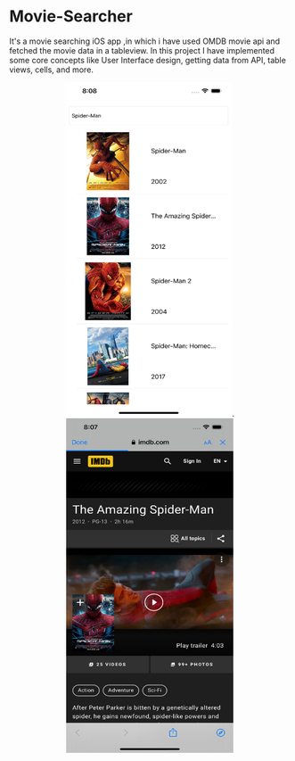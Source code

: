 # Movie-Searcher
It's a movie searching iOS app ,in which i have used  OMDB movie api and fetched the movie data in a tableview. In this project I have implemented some core concepts like User Interface design, getting data from API, table views, cells, and more. 
<p align="center">
    <img src ="images/img3.png" width = "300" height ="600">.                  <img src ="images/img2.png" width = "300" height ="600">

</p>
  
